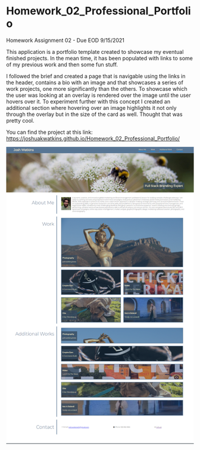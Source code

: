 # Homework_02_Professional_Portfolio
Homework Assignment 02 - Due EOD 9/15/2021

This application is a portfolio template created to showcase my eventual finished projects. In the mean time, it has been populated with links to some of my previous work and then some fun stuff. 

I followed the brief and created a page that is navigable using the links in the header, contains a bio with an image and that showcases a series of work projects, one more significantly than the others. To showcase which the user was looking at an overlay is rendered over the image until the user hovers over it. To experiment further with this concept I created an additional section where hovering over an image highlights it not only through the overlay but in the size of the card as well. Thought that was pretty cool.

You can find the project at this link: https://joshuakwatkins.github.io/Homework_02_Professional_Portfolio/

![The whole site screenshot](./assets/images/whole-site-screenshot.png)

